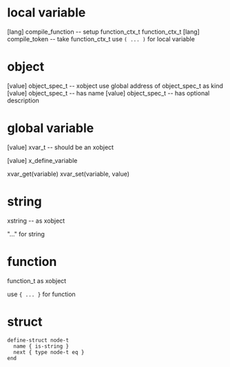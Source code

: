 # local variable

[lang] compile_function -- setup function_ctx_t
function_ctx_t
[lang] compile_token -- take function_ctx_t
use `( ... )` for local variable

# object

[value] object_spec_t -- xobject use global address of object_spec_t as kind
[value] object_spec_t -- has name
[value] object_spec_t -- has optional description

# global variable

[value] xvar_t -- should be an xobject

[value] x_define_variable

xvar_get(variable)
xvar_set(variable, value)

# string

xstring -- as xobject

"..." for string

# function

function_t as xobject

use `{ ... }` for function

# struct

```
define-struct node-t
  name { is-string }
  next { type node-t eq }
end
```
